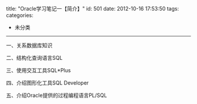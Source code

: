 title: "Oracle学习笔记一【简介】"
id: 501
date: 2012-10-16 17:53:50
tags: 
categories: 
- 未分类
---

一、关系数据库知识

二、结构化查询语言SQL

三、使用交互工具SQL*Plus

四、介绍图形化工具SQL Developer

五、介绍Oracle提供的过程编程语言PL/SQL